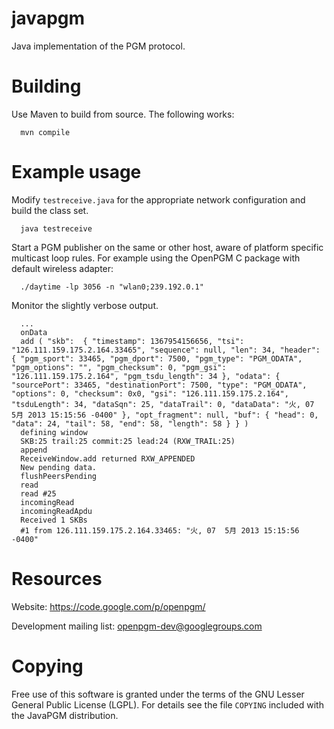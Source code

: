 javapgm
=======

Java implementation of the PGM protocol.


Building
========

Use Maven to build from source.  The following works:
```
  mvn compile
```

Example usage
=============

Modify `testreceive.java` for the appropriate network configuration and build the
class set.
```
  java testreceive
```

Start a PGM publisher on the same or other host, aware of platform specific
multicast loop rules.  For example using the OpenPGM C package with default
wireless adapter:
```
  ./daytime -lp 3056 -n "wlan0;239.192.0.1"
```

Monitor the slightly verbose output.
```
  ...
  onData
  add ( "skb":  { "timestamp": 1367954156656, "tsi": "126.111.159.175.2.164.33465", "sequence": null, "len": 34, "header":  { "pgm_sport": 33465, "pgm_dport": 7500, "pgm_type": "PGM_ODATA", "pgm_options": "", "pgm_checksum": 0, "pgm_gsi": "126.111.159.175.2.164", "pgm_tsdu_length": 34 }, "odata": { "sourcePort": 33465, "destinationPort": 7500, "type": "PGM_ODATA", "options": 0, "checksum": 0x0, "gsi": "126.111.159.175.2.164", "tsduLength": 34, "dataSqn": 25, "dataTrail": 0, "dataData": "火, 07  5月 2013 15:15:56 -0400" }, "opt_fragment": null, "buf": { "head": 0, "data": 24, "tail": 58, "end": 58, "length": 58 } } )
  defining window
  SKB:25 trail:25 commit:25 lead:24 (RXW_TRAIL:25)
  append
  ReceiveWindow.add returned RXW_APPENDED
  New pending data.
  flushPeersPending
  read
  read #25
  incomingRead
  incomingReadApdu
  Received 1 SKBs
  #1 from 126.111.159.175.2.164.33465: "火, 07  5月 2013 15:15:56 -0400"

```

Resources
=========

Website: https://code.google.com/p/openpgm/

Development mailing list: openpgm-dev@googlegroups.com


Copying
=======

Free use of this software is granted under the terms of the GNU Lesser General
Public License (LGPL). For details see the file `COPYING` included with the
JavaPGM distribution.


